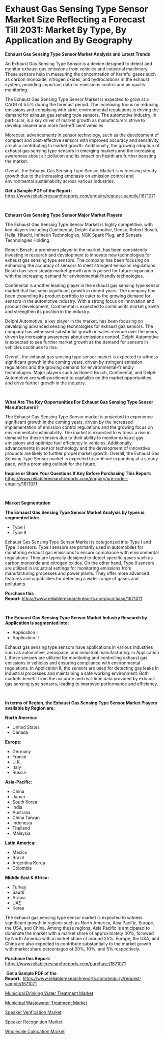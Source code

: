 <p><h1>Exhaust Gas Sensing Type Sensor Market Size Reflecting a Forecast Till 2031: Market By Type, By Application and By Geography</h1></p><p><strong>Exhaust Gas Sensing Type Sensor Market Analysis and Latest Trends</strong></p>
<p><p>An Exhaust Gas Sensing Type Sensor is a device designed to detect and monitor exhaust gas emissions from vehicles and industrial machinery. These sensors help in measuring the concentration of harmful gases such as carbon monoxide, nitrogen oxides, and hydrocarbons in the exhaust system, providing important data for emissions control and air quality monitoring.</p><p>The Exhaust Gas Sensing Type Sensor Market is expected to grow at a CAGR of 5.5% during the forecast period. The increasing focus on reducing emissions and complying with strict environmental regulations is driving the demand for exhaust gas sensing type sensors. The automotive industry, in particular, is a key driver of market growth as manufacturers strive to develop cleaner and more fuel-efficient vehicles.</p><p>Moreover, advancements in sensor technology, such as the development of compact and cost-effective sensors with improved accuracy and sensitivity, are also contributing to market growth. Additionally, the growing adoption of exhaust gas sensing type sensors in emerging markets and the increasing awareness about air pollution and its impact on health are further boosting the market.</p><p>Overall, the Exhaust Gas Sensing Type Sensor Market is witnessing steady growth due to the increasing emphasis on emission control and environmental sustainability across various industries.</p></p>
<p><strong>Get a Sample PDF of the Report:&nbsp;</strong> <a href="https://www.reliableresearchreports.com/enquiry/request-sample/1671071">https://www.reliableresearchreports.com/enquiry/request-sample/1671071</a></p>
<p>&nbsp;</p>
<p><strong>Exhaust Gas Sensing Type Sensor Major Market Players</strong></p>
<p><p>The Exhaust Gas Sensing Type Sensor Market is highly competitive, with key players including Continental, Delphi Automotive, Denso, Robert Bosch, Hella, Hitachi, Infineon Technologies, NGK Spark Plug, and Sensata Technologies Holding. </p><p>Robert Bosch, a prominent player in the market, has been consistently investing in research and development to innovate new technologies for exhaust gas sensing type sensors. The company has been focusing on enhancing the accuracy of sensors to meet stringent emission regulations. Bosch has seen steady market growth and is poised for future expansion with the increasing demand for environmental-friendly technologies.</p><p>Continental is another leading player in the exhaust gas sensing type sensor market that has seen significant growth in recent years. The company has been expanding its product portfolio to cater to the growing demand for sensors in the automotive industry. With a strong focus on innovation and product development, Continental is expected to continue its market growth and strengthen its position in the industry.</p><p>Delphi Automotive, a key player in the market, has been focusing on developing advanced sensing technologies for exhaust gas sensors. The company has witnessed substantial growth in sales revenue over the years, driven by increasing awareness about emissions control. Delphi Automotive is expected to see further market growth as the demand for sensors in vehicles continues to rise.</p><p>Overall, the exhaust gas sensing type sensor market is expected to witness significant growth in the coming years, driven by stringent emission regulations and the growing demand for environmental-friendly technologies. Major players such as Robert Bosch, Continental, and Delphi Automotive are well-positioned to capitalize on the market opportunities and drive further growth in the industry.</p></p>
<p>&nbsp;</p>
<p><strong>What Are The Key Opportunities For Exhaust Gas Sensing Type Sensor Manufacturers?</strong></p>
<p><p>The Exhaust Gas Sensing Type Sensor market is projected to experience significant growth in the coming years, driven by the increased implementation of emission control regulations and the growing focus on environmental sustainability. The market is expected to witness a rise in demand for these sensors due to their ability to monitor exhaust gas emissions and optimize fuel efficiency in vehicles. Additionally, advancements in sensor technology and the development of innovative products are likely to further propel market growth. Overall, the Exhaust Gas Sensing Type Sensor market is expected to continue expanding at a steady pace, with a promising outlook for the future.</p></p>
<p><strong>Inquire or Share Your Questions If Any Before Purchasing This Report:</strong> <a href="https://www.reliableresearchreports.com/enquiry/pre-order-enquiry/1671071">https://www.reliableresearchreports.com/enquiry/pre-order-enquiry/1671071</a></p>
<p>&nbsp;</p>
<p><strong>Market Segmentation</strong></p>
<p><strong>The Exhaust Gas Sensing Type Sensor Market Analysis by types is segmented into:</strong></p>
<p><ul><li>Type I</li><li>Type II</li></ul></p>
<p><p>Exhaust Gas Sensing Type Sensor Market is categorized into Type I and Type II sensors. Type I sensors are primarily used in automobiles for monitoring exhaust gas emissions to ensure compliance with environmental regulations. They are typically designed to detect specific gases such as carbon monoxide and nitrogen oxides. On the other hand, Type II sensors are utilized in industrial settings for monitoring emissions from manufacturing processes and power plants. They offer more advanced features and capabilities for detecting a wider range of gases and pollutants.</p></p>
<p><strong>Purchase this Report:&nbsp;</strong><a href="https://www.reliableresearchreports.com/purchase/1671071">https://www.reliableresearchreports.com/purchase/1671071</a></p>
<p>&nbsp;</p>
<p><strong>The Exhaust Gas Sensing Type Sensor Market Industry Research by Application is segmented into:</strong></p>
<p><ul><li>Application I</li><li>Application II</li></ul></p>
<p><p>Exhaust gas sensing type sensors have applications in various industries such as automotive, aerospace, and industrial manufacturing. In Application I, these sensors are utilized for monitoring and controlling exhaust gas emissions in vehicles and ensuring compliance with environmental regulations. In Application II, the sensors are used for detecting gas leaks in industrial processes and maintaining a safe working environment. Both markets benefit from the accurate and real-time data provided by exhaust gas sensing type sensors, leading to improved performance and efficiency.</p></p>
<p>&nbsp;</p>
<p><strong>In terms of Region, the Exhaust Gas Sensing Type Sensor Market Players available by Region are:</strong></p>
<p>
    <p> <strong> North America: </strong>
        <ul>
            <li>United States</li>
            <li>Canada</li>
        </ul>
        </p> 
    <p> <strong> Europe: </strong>
        <ul>
            <li>Germany</li>
            <li>France</li>
            <li>U.K.</li>
            <li>Italy</li>
            <li>Russia</li>
        </ul>
        </p> 
    <p> <strong> Asia-Pacific: </strong>
        <ul>
            <li>China</li>
            <li>Japan</li>
            <li>South Korea</li>
            <li>India</li>
            <li>Australia</li>
            <li>China Taiwan</li>
            <li>Indonesia</li>
            <li>Thailand</li>
            <li>Malaysia</li>
        </ul>
        </p> 
    <p> <strong> Latin America: </strong>
        <ul>
            <li>Mexico</li>
            <li>Brazil</li>
            <li>Argentina Korea</li>
            <li>Colombia</li>
        </ul>
        </p> 
    <p> <strong> Middle East & Africa: </strong>
        <ul>
            <li>Turkey</li>
            <li>Saudi</li>
            <li>Arabia</li>
            <li>UAE</li>
            <li>Korea</li>
        </ul>
    </p>
    </p>
<p><p>The exhaust gas sensing type sensor market is expected to witness significant growth in regions such as North America, Asia Pacific, Europe, the USA, and China. Among these regions, Asia Pacific is anticipated to dominate the market with a market share of approximately 40%, followed by North America with a market share of around 25%. Europe, the USA, and China are also expected to contribute substantially to the market growth with market share percentages of 20%, 10%, and 5% respectively.</p></p>
<p><strong>Purchase this Report: </strong><a href="https://www.reliableresearchreports.com/purchase/1671071">https://www.reliableresearchreports.com/purchase/1671071</a></p>
<p>&nbsp;<strong>Get a Sample PDF of the Report:&nbsp;&nbsp;</strong><a href="https://www.reliableresearchreports.com/enquiry/request-sample/1671071">https://www.reliableresearchreports.com/enquiry/request-sample/1671071</a></p>
<p><strong></strong></p>
<p><p><a href="https://medium.com/@lawrenceburns7577/municipal-drinking-water-treatment-market-comprehensive-assessment-by-type-application-and-4ad3557de301">Municipal Drinking Water Treatment Market</a></p><p><a href="https://medium.com/@lawrenceburns7577/municipal-wastewater-treatment-market-insights-into-market-cagr-market-trends-and-growth-6073b31b82db">Municipal Wastewater Treatment Market</a></p><p><a href="https://medium.com/@tomazemlak97885/decoding-speaker-verification-market-metrics-market-share-trends-and-growth-patterns-96afafd8bf6d">Speaker Verification Market</a></p><p><a href="https://medium.com/@tomazemlak97885/decoding-speaker-recognition-market-metrics-market-share-trends-and-growth-patterns-42ac0a045808">Speaker Recognition Market</a></p><p><a href="https://medium.com/@rubencarter5756/wholesale-colocation-market-trends-and-market-analysis-forecasted-for-period-2024-2031-10544c9b3a54">Wholesale Colocation Market</a></p></p>